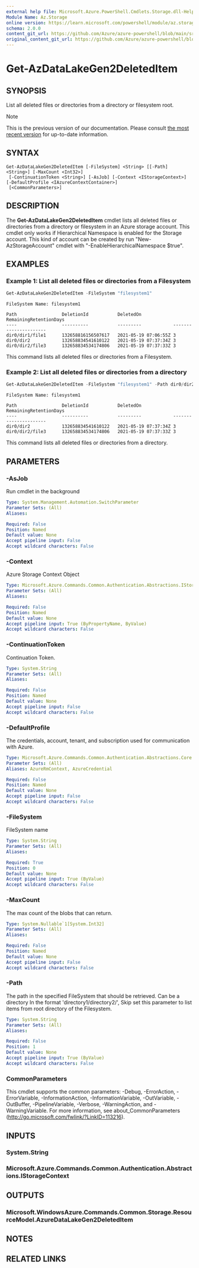 ```yaml
---
external help file: Microsoft.Azure.PowerShell.Cmdlets.Storage.dll-Help.xml
Module Name: Az.Storage
online version: https://learn.microsoft.com/powershell/module/az.storage/get-azdatalakegen2deleteditem
schema: 2.0.0
content_git_url: https://github.com/Azure/azure-powershell/blob/main/src/Storage/Storage.Management/help/Get-AzDataLakeGen2DeletedItem.md
original_content_git_url: https://github.com/Azure/azure-powershell/blob/main/src/Storage/Storage.Management/help/Get-AzDataLakeGen2DeletedItem.md
---
```


# Get-AzDataLakeGen2DeletedItem

## SYNOPSIS
List all deleted files or directories from a directory or filesystem root.

> [!NOTE]
>This is the previous version of our documentation. Please consult [the most recent version](/powershell/module/az.storage/get-azdatalakegen2deleteditem) for up-to-date information.

## SYNTAX

```
Get-AzDataLakeGen2DeletedItem [-FileSystem] <String> [[-Path] <String>] [-MaxCount <Int32>]
 [-ContinuationToken <String>] [-AsJob] [-Context <IStorageContext>] [-DefaultProfile <IAzureContextContainer>]
 [<CommonParameters>]
```

## DESCRIPTION
The **Get-AzDataLakeGen2DeletedItem** cmdlet lists all deleted files or directories from a directory or filesystem in an Azure storage account.
This cmdlet only works if Hierarchical Namespace is enabled for the Storage account. This kind of account can be created by run "New-AzStorageAccount" cmdlet with "-EnableHierarchicalNamespace $true".

## EXAMPLES

### Example 1: List all deleted files or directories from a Filesystem
```powershell
Get-AzDataLakeGen2DeletedItem -FileSystem "filesystem1"
```

```output
FileSystem Name: filesystem1

Path                 DeletionId           DeletedOn            RemainingRetentionDays
----                 ----------           ---------            ----------------------
dir0/dir1/file1      132658816156507617   2021-05-19 07:06:55Z 3
dir0/dir2            132658834541610122   2021-05-19 07:37:34Z 3
dir0/dir2/file3      132658834534174806   2021-05-19 07:37:33Z 3
```

This command lists all deleted files or directories from a Filesystem.

### Example 2: List all deleted files or directories from a directory
```powershell
Get-AzDataLakeGen2DeletedItem -FileSystem "filesystem1" -Path dir0/dir2
```
```output
FileSystem Name: filesystem1

Path                 DeletionId           DeletedOn            RemainingRetentionDays
----                 ----------           ---------            ----------------------
dir0/dir2            132658834541610122   2021-05-19 07:37:34Z 3
dir0/dir2/file3      132658834534174806   2021-05-19 07:37:33Z 3
```

This command lists all deleted files or directories from a directory.

## PARAMETERS

### -AsJob
Run cmdlet in the background

```yaml
Type: System.Management.Automation.SwitchParameter
Parameter Sets: (All)
Aliases:

Required: False
Position: Named
Default value: None
Accept pipeline input: False
Accept wildcard characters: False
```

### -Context
Azure Storage Context Object

```yaml
Type: Microsoft.Azure.Commands.Common.Authentication.Abstractions.IStorageContext
Parameter Sets: (All)
Aliases:

Required: False
Position: Named
Default value: None
Accept pipeline input: True (ByPropertyName, ByValue)
Accept wildcard characters: False
```

### -ContinuationToken
Continuation Token.

```yaml
Type: System.String
Parameter Sets: (All)
Aliases:

Required: False
Position: Named
Default value: None
Accept pipeline input: False
Accept wildcard characters: False
```

### -DefaultProfile
The credentials, account, tenant, and subscription used for communication with Azure.

```yaml
Type: Microsoft.Azure.Commands.Common.Authentication.Abstractions.Core.IAzureContextContainer
Parameter Sets: (All)
Aliases: AzureRmContext, AzureCredential

Required: False
Position: Named
Default value: None
Accept pipeline input: False
Accept wildcard characters: False
```

### -FileSystem
FileSystem name

```yaml
Type: System.String
Parameter Sets: (All)
Aliases:

Required: True
Position: 0
Default value: None
Accept pipeline input: True (ByValue)
Accept wildcard characters: False
```

### -MaxCount
The max count of the blobs that can return.

```yaml
Type: System.Nullable`1[System.Int32]
Parameter Sets: (All)
Aliases:

Required: False
Position: Named
Default value: None
Accept pipeline input: False
Accept wildcard characters: False
```

### -Path
The path in the specified FileSystem that should be retrieved.
Can be a directory In the format 'directory1/directory2/', Skip set this parameter to list items from root directory of the Filesystem.

```yaml
Type: System.String
Parameter Sets: (All)
Aliases:

Required: False
Position: 1
Default value: None
Accept pipeline input: True (ByValue)
Accept wildcard characters: False
```

### CommonParameters
This cmdlet supports the common parameters: -Debug, -ErrorAction, -ErrorVariable, -InformationAction, -InformationVariable, -OutVariable, -OutBuffer, -PipelineVariable, -Verbose, -WarningAction, and -WarningVariable. For more information, see about_CommonParameters (http://go.microsoft.com/fwlink/?LinkID=113216).

## INPUTS

### System.String

### Microsoft.Azure.Commands.Common.Authentication.Abstractions.IStorageContext

## OUTPUTS

### Microsoft.WindowsAzure.Commands.Common.Storage.ResourceModel.AzureDataLakeGen2DeletedItem

## NOTES

## RELATED LINKS

